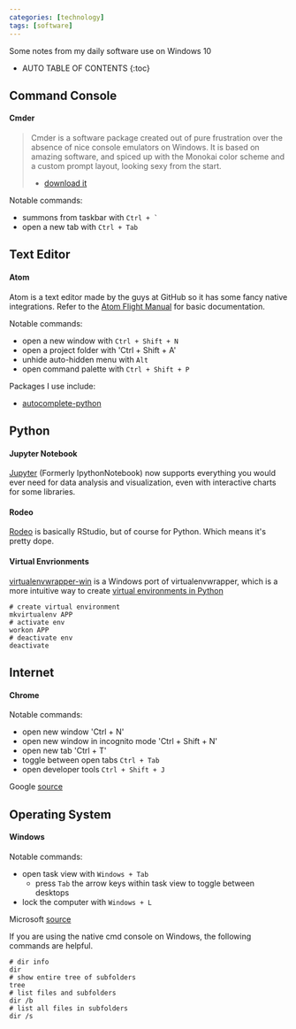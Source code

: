 ```yaml
---
categories: [technology]
tags: [software]
---
```


Some notes from my daily software use on Windows 10

<!-- excerpt separator -->

* AUTO TABLE OF CONTENTS
{:toc}

## Command Console

#### Cmder

> Cmder is a software package created out of pure frustration over the absence of nice console emulators on Windows. It is based on amazing software, and spiced up with the Monokai color scheme and a custom prompt layout, looking sexy from the start.
> - [download it](http://cmder.net/)  

Notable commands:  

  - summons from taskbar with ``Ctrl + ` ``
  - open a new tab with `Ctrl + Tab`

## Text Editor

#### Atom

Atom is a text editor made by the guys at GitHub so it has some fancy native integrations. Refer to the [Atom Flight Manual](http://flight-manual.atom.io/getting-started/sections/atom-basics/) for basic documentation.

Notable commands:  

  - open a new window with `Ctrl + Shift + N`
  - open a project folder with 'Ctrl + Shift + A'
  - unhide auto-hidden menu with `Alt`  
  - open command palette with `Ctrl + Shift + P`

Packages I use include:  

  - [autocomplete-python](https://atom.io/packages/autocomplete-python)

## Python

#### Jupyter Notebook

[Jupyter](http://jupyter.org/) (Formerly IpythonNotebook) now supports everything you would ever need for data analysis and visualization, even with interactive charts for some libraries.  

#### Rodeo

[Rodeo](https://www.yhat.com/products/rodeo) is basically RStudio, but of course for Python. Which means it's pretty dope.  

#### Virtual Envrionments

[virtualenvwrapper-win](https://github.com/davidmarble/virtualenvwrapper-win/) is a Windows port of virtualenvwrapper, which is a more intuitive way to create [virtual environments in Python](http://docs.python-guide.org/en/latest/dev/virtualenvs/)  

```shell
# create virtual environment
mkvirtualenv APP
# activate env
workon APP
# deactivate env
deactivate
```

## Internet

#### Chrome

Notable commands:  

  - open new window 'Ctrl + N'
  - open new window in incognito mode 'Ctrl + Shift + N'
  - open new tab 'Ctrl + T'
  - toggle between open tabs `Ctrl + Tab`
  - open developer tools `Ctrl + Shift + J`

Google [source](https://support.google.com/chrome/answer/157179?)  

<div class="heading" id="operating_system"></div>

## Operating System

#### Windows

Notable commands:  

  - open task view with `Windows + Tab`
    - press `Tab` the arrow keys within task view to toggle between desktops
  -  lock the computer with `Windows + L`

Microsoft [source](https://support.microsoft.com/en-us/help/12445/windows-keyboard-shortcuts)

If you are using the native cmd console on Windows, the following commands are helpful.

```shell
# dir info  
dir
# show entire tree of subfolders  
tree
# list files and subfolders  
dir /b
# list all files in subfolders  
dir /s
```
